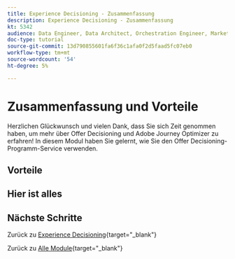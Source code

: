 ```yaml
---
title: Experience Decisioning - Zusammenfassung
description: Experience Decisioning - Zusammenfassung
kt: 5342
audience: Data Engineer, Data Architect, Orchestration Engineer, Marketer
doc-type: tutorial
source-git-commit: 13d790855601fa6f36c1afa0f2d5faad5fc07eb0
workflow-type: tm+mt
source-wordcount: '54'
ht-degree: 5%

---
```


# Zusammenfassung und Vorteile

Herzlichen Glückwunsch und vielen Dank, dass Sie sich Zeit genommen haben, um mehr über Offer Decisioning und Adobe Journey Optimizer zu erfahren!
In diesem Modul haben Sie gelernt, wie Sie den Offer Decisioning-Programm-Service verwenden.

## Vorteile

## Hier ist alles

## Nächste Schritte

Zurück zu [Experience Decisioning](ajo-decisioning.md){target="_blank"}

Zurück zu [Alle Module](./../../../../overview.md){target="_blank"}
